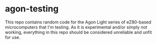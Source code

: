 # agon-testing
This repo contains random code for the Agon Light series of eZ80-based microcomputers that I'm testing.  As it is experimental and/or simply not working, everything in this repo should be considered unreliable and unfit for use.
